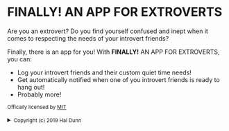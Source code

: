 # FINALLY! AN APP FOR EXTROVERTS

Are you an extrovert? Do you find yourself confused and inept when it comes to respecting the needs of your introvert friends?

Finally, there is an app for you! With **FINALLY!** AN APP FOR EXTROVERTS, you can:

* Log your introvert friends and their custom quiet time needs!
* Get automatically notified when one of you introvert friends is ready to hang out!
* Probably more!

<small>Officaily licensed by [MIT](https://choosealicense.com/licenses/mit/)</small>
<small><details><summary>Copyright (c) 2019 Hal Dunn </summary></small>

<small>Permission is hereby granted, free of charge, to any person obtaining a copy
of this software and associated documentation files (the "Software"), to deal
in the Software without restriction, including without limitation the rights
to use, copy, modify, merge, publish, distribute, sublicense, and/or sell
copies of the Software, and to permit persons to whom the Software is
furnished to do so, subject to the following conditions:

The above copyright notice and this permission notice shall be included in all
copies or substantial portions of the Software.

THE SOFTWARE IS PROVIDED "AS IS", WITHOUT WARRANTY OF ANY KIND, EXPRESS OR
IMPLIED, INCLUDING BUT NOT LIMITED TO THE WARRANTIES OF MERCHANTABILITY,
FITNESS FOR A PARTICULAR PURPOSE AND NONINFRINGEMENT. IN NO EVENT SHALL THE
AUTHORS OR COPYRIGHT HOLDERS BE LIABLE FOR ANY CLAIM, DAMAGES OR OTHER
LIABILITY, WHETHER IN AN ACTION OF CONTRACT, TORT OR OTHERWISE, ARISING FROM,
OUT OF OR IN CONNECTION WITH THE SOFTWARE OR THE USE OR OTHER DEALINGS IN THE
SOFTWARE.</small>
